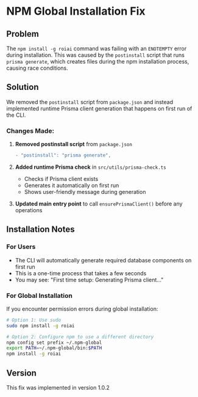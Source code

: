 # NPM Global Installation Fix

## Problem
The `npm install -g roiai` command was failing with an `ENOTEMPTY` error during installation. This was caused by the `postinstall` script that runs `prisma generate`, which creates files during the npm installation process, causing race conditions.

## Solution
We removed the `postinstall` script from `package.json` and instead implemented runtime Prisma client generation that happens on first run of the CLI.

### Changes Made:

1. **Removed postinstall script** from `package.json`
   ```diff
   - "postinstall": "prisma generate",
   ```

2. **Added runtime Prisma check** in `src/utils/prisma-check.ts`
   - Checks if Prisma client exists
   - Generates it automatically on first run
   - Shows user-friendly message during generation

3. **Updated main entry point** to call `ensurePrismaClient()` before any operations

## Installation Notes

### For Users
- The CLI will automatically generate required database components on first run
- This is a one-time process that takes a few seconds
- You may see: "First time setup: Generating Prisma client..."

### For Global Installation
If you encounter permission errors during global installation:
```bash
# Option 1: Use sudo
sudo npm install -g roiai

# Option 2: Configure npm to use a different directory
npm config set prefix ~/.npm-global
export PATH=~/.npm-global/bin:$PATH
npm install -g roiai
```

## Version
This fix was implemented in version 1.0.2